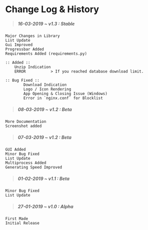 # Change Log & History

> ##### 16-03-2019 ~ _v1.3_ : _Stable_

    Major Changes in Library
    List Update
    Gui Improved
    Progressbar Added
    Requirements Added (requirements.py)

    :: Added ::
        Unzip Indication
        ERROR           > If you reached database download limit.

    :: Bug Fixed ::
            Download Indication
            Logo / Icon Rendering
            App Opening & Closing Issue (Windows)
            Error in `nginx.conf` for Blocklist

> ##### 08-03-2019 ~ _v1.2_ : _Beta_

    More Documentation
    Screenshot added

> ##### 07-03-2019 ~ _v1.2_ : _Beta_

    GUI Added
    Minor Bug Fixed
    List Update
    Multiprocess Added
    Generating Speed Improved

> ##### 01-02-2019 ~ _v1.1_ : _Beta_

    Minor Bug Fixed
    List Update

> ##### 27-01-2019 ~ _v1.0_ : _Alpha_

    First Made
    Initial Release

